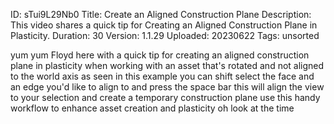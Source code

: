 ID: sTui9L29Nb0
Title: Create an Aligned Construction Plane
Description: This video shares a quick tip for Creating an Aligned Construction Plane in Plasticity.
Duration: 30
Version: 1.1.29
Uploaded: 20230622
Tags: unsorted

yum yum
Floyd here with a quick tip for creating
an aligned construction plane in
plasticity when working with an asset
that's rotated and not aligned to the
world axis as seen in this example you
can shift select the face and an edge
you'd like to align to and press the
space bar this will align the view to
your selection and create a temporary
construction plane use this handy
workflow to enhance asset creation and
plasticity oh look at the time
